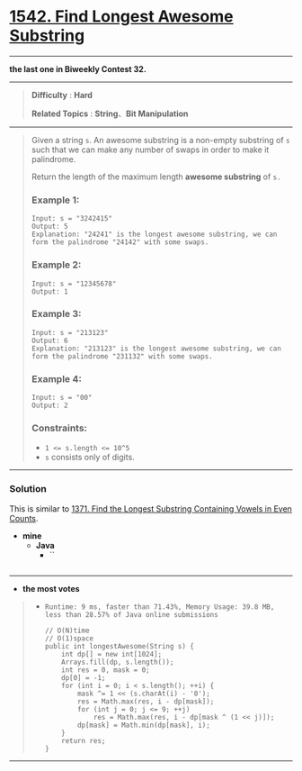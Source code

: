 # [1542. Find Longest Awesome Substring](https://leetcode.com/problems/find-longest-awesome-substring/)

---

**the last one in Biweekly Contest 32.**

---


> **Difficulty** : **Hard**
>
> **Related Topics** : **String**、**Bit Manipulation**

---

> Given a string `s`. An awesome substring is a non-empty substring of `s` such that we can make any number of swaps in order to make it palindrome.
>
> Return the length of the maximum length **awesome substring** of `s.`
>
>
>
> ### Example 1:
> ```
> Input: s = "3242415"
> Output: 5
> Explanation: "24241" is the longest awesome substring, we can form the palindrome "24142" with some swaps.
> ```
>
> ### Example 2:
> ```
> Input: s = "12345678"
> Output: 1
> ```
>
> ### Example 3:
> ```
> Input: s = "213123"
> Output: 6
> Explanation: "213123" is the longest awesome substring, we can form the palindrome "231132" with some swaps.
> ```
>
> ### Example 4:
> ```
> Input: s = "00"
> Output: 2
> ```
>
> ### Constraints:
> * `1 <= s.length <= 10^5`
> * `s` consists only of digits.

---


### Solution

This is similar to [1371. Find the Longest Substring Containing Vowels in Even Counts](https://leetcode.com/problems/find-the-longest-substring-containing-vowels-in-even-counts/).


* **mine**
  * **Java**
    * ``
      ```
      ```

---

* **the most votes**
>  * `Runtime: 9 ms, faster than 71.43%, Memory Usage: 39.8 MB, less than 28.57% of Java online submissions`
>    ```
>    // O(N)time
>    // O(1)space
>    public int longestAwesome(String s) {
>        int dp[] = new int[1024];
>        Arrays.fill(dp, s.length());
>        int res = 0, mask = 0;
>        dp[0] = -1;
>        for (int i = 0; i < s.length(); ++i) {
>            mask ^= 1 << (s.charAt(i) - '0');
>            res = Math.max(res, i - dp[mask]);
>            for (int j = 0; j <= 9; ++j)
>                res = Math.max(res, i - dp[mask ^ (1 << j)]);
>            dp[mask] = Math.min(dp[mask], i);
>        }
>        return res;
>    }
>    ```

---
